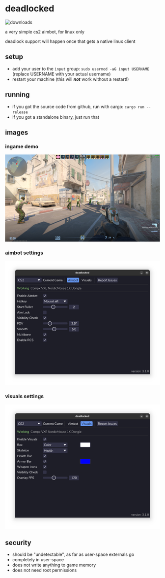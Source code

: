 # deadlocked

![downloads](https://img.shields.io/github/downloads/avitran0/deadlocked/total?color=blue)

a very simple cs2 aimbot, for linux only

deadlock support will happen once that gets a native linux client

## setup

- add your user to the `input` group: `sudo usermod -aG input USERNAME` (replace USERNAME with your actual username)
- restart your machine (this will ***not*** work without a restart!)

## running

- if you got the source code from github, run with cargo: `cargo run --release`
- if you got a standalone binary, just run that

## images

### ingame demo

![demo](docs/demo_ingame.png)

### aimbot settings

![demo](docs/demo_aimbot.png)

### visuals settings

![demo](docs/demo_visuals.png)

## security

- should be "undetectable", as far as user-space externals go
- completely in user-space
- does not write anything to game memory
- does not need root permissions
